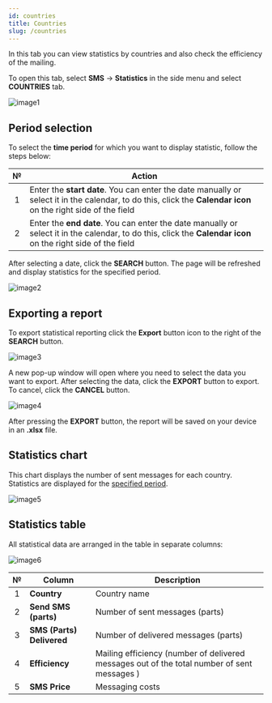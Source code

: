 ```yaml
---
id: countries
title: Countries
slug: /countries
---
```


In this tab you can view statistics by countries and also check the efficiency of the mailing.

To open this tab, select **SMS** → **Statistics** in the side menu and select **COUNTRIES** tab.

![image1](/img/en/sms_statistics_countries/image1.png)

## Period selection

To select the **time period** for which you want to display statistic, follow the steps below:

|  №  | Action |
| :-: | ------ |
| 1 | Enter the **start date**. You can enter the date manually or select it in the calendar, to do this, click the **Calendar icon** on the right side of the field |
| 2 | Enter the **end date**. You can enter the date manually or select it in the calendar, to do this, click the **Calendar icon** on the right side of the field |

After selecting a date, click the **SEARCH** button. The page will be refreshed and display statistics for the specified period.

![image2](/img/en/sms_statistics_countries/image2.png)

## Exporting a report

To export statistical reporting click the **Export** button icon to the right of the **SEARCH** button.

![image3](/img/en/sms_statistics_countries/image3.png)

A new pop-up window will open where you need to select the data you want to export. After selecting the data, click the **EXPORT** button to export. To cancel, click the **CANCEL** button.

![image4](/img/en/sms_statistics_countries/image4.png)

After pressing the **EXPORT** button, the report will be saved on your device in an **.xlsx** file.

## Statistics chart

This chart displays the number of sent messages for each country. Statistics are displayed for the [specified period](#period-selection).

![image5](/img/en/sms_statistics_countries/image5.png)

## Statistics table

All statistical data are arranged in the table in separate columns:

![image6](/img/en/sms_statistics_countries/image6.png)

|  №  | Column | Description |
| :-: | ------ | ----------- |
| 1 | **Country** | Country name |
| 2 | **Send SMS (parts)** | Number of sent messages (parts) |
| 3 | **SMS (Parts) Delivered** | Number of delivered messages (parts) |
| 4 | **Efficiency** | Mailing efficiency (number of delivered messages out of the total number of sent messages ) |
| 5 | **SMS Price** | Messaging costs |
